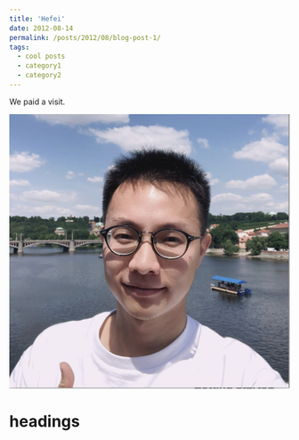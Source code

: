 ```yaml
---
title: 'Hefei'
date: 2012-08-14
permalink: /posts/2012/08/blog-post-1/
tags:
  - cool posts
  - category1
  - category2
---
```


We paid a visit.

![me](../images/fig-2.png)


headings
======
